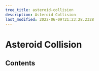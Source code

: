 ```yaml
---
tree_title: asteroid-collision
description: Asteroid Collision
last_modified: 2022-06-09T21:23:28.2328
---
```


# Asteroid Collision

## Contents
